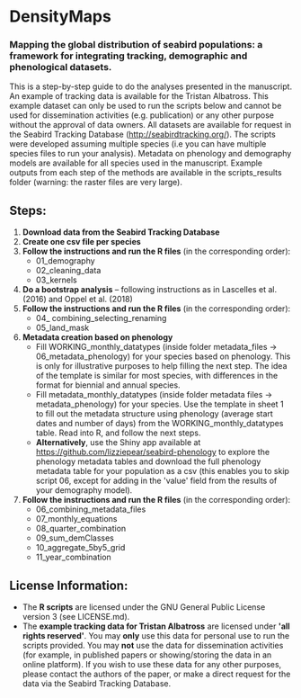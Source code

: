 # DensityMaps

### Mapping the global distribution of seabird populations: a framework for integrating tracking, demographic and phenological datasets.

This is a step-by-step guide to do the analyses presented in the manuscript. An example of tracking data is available for the Tristan Albatross. This example dataset can only be used to run the scripts below and cannot be used for dissemination activities (e.g. publication) or any other purpose without the approval of data owners. All datasets are available for request in the Seabird Tracking Database (http://seabirdtracking.org/). The scripts were developed assuming multiple species (i.e you can have multiple species files to run your analysis). Metadata on phenology and demography models are available for all species used in the manuscript. Example outputs from each step of the methods are available in the scripts_results folder (warning: the raster files are very large).

## Steps:
1. **Download data from the Seabird Tracking Database**
1. **Create one csv file per species**
1. **Follow the instructions and run the R files** (in the corresponding order):
    * 01_demography 
    * 02_cleaning_data
    * 03_kernels
1. **Do a bootstrap analysis** – following instructions as in Lascelles et al. (2016) and Oppel et al. (2018)
1. **Follow the instructions and run the R files** (in the corresponding order):
    * 04_ combining_selecting_renaming
    * 05_land_mask
1. **Metadata creation based on phenology**
    * Fill WORKING_monthly_datatypes (inside folder metadata_files -> 06_metadata_phenology) for your species based on phenology. This is only for illustrative purposes to help filling the next step. The idea of the template is similar for most species, with differences in the format for biennial and annual species. 
    * Fill metadata_monthly_datatypes (inside folder metadata files -> metadata_phenology) for your species. Use the template in sheet 1 to fill out the metadata structure using phenology (average start dates and number of days) from the WORKING_monthly_datatypes table. Read into R, and follow the next steps.
    * **Alternatively**, use the Shiny app available at https://github.com/lizziepear/seabird-phenology to explore the phenology metadata tables and download the full phenology metadata table for your population as a csv (this enables you to skip script 06, except for adding in the 'value' field from the results of your demography model).
1. **Follow the instructions and run the R files** (in the corresponding order):
    * 06_combining_metadata_files
    * 07_monthly_equations
    * 08_quarter_combination
    * 09_sum_demClasses
    * 10_aggregate_5by5_grid
    * 11_year_combination

## License Information:
* The **R scripts** are licensed under the GNU General Public License version 3 (see LICENSE.md).
* The **example tracking data for Tristan Albatross** are licensed under **'all rights reserved'**. You may **only** use this data for personal use to run the scripts provided. You may **not** use the data for dissemination activities (for example, in published papers or showing/storing the data in an online platform). If you wish to use these data for any other purposes, please contact the authors of the paper, or make a direct request for the data via the Seabird Tracking Database.
